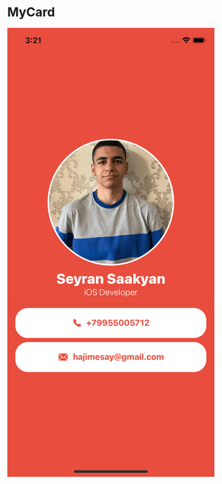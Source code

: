 # MyCard
![alt text](https://github.com/seyransaakyan/MyCard/blob/main/Simulator%20Screen%20Shot%20-%20iPhone%2011%20-%202022-03-24%20at%2003.21.28.png?raw=true)
